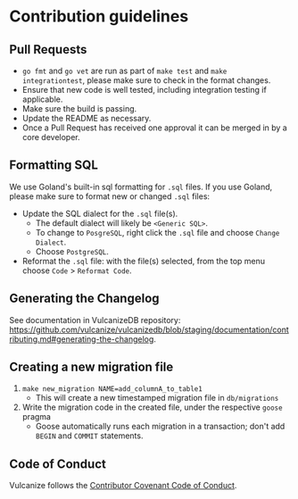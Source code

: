 # Contribution guidelines

## Pull Requests
- `go fmt` and `go vet` are run as part of `make test` and `make integrationtest`, please make sure to check in the format changes.
- Ensure that new code is well tested, including integration testing if applicable.
- Make sure the build is passing.
- Update the README as necessary.
- Once a Pull Request has received one approval it can be merged in by a core developer.

## Formatting SQL
We use Goland's built-in sql formatting for `.sql` files. If you use
Goland, please make sure to format new or changed `.sql` files:
- Update the SQL dialect for the `.sql` file(s).
  - The default dialect will likely be `<Generic SQL>`.
  - To change to `PosgreSQL`, right click the `.sql` file and choose `Change Dialect`.
  - Choose `PostgreSQL`.
- Reformat the `.sql` file: with the file(s) selected, from the top menu choose `Code` > `Reformat
    Code`.

## Generating the Changelog
See documentation in VulcanizeDB repository: https://github.com/vulcanize/vulcanizedb/blob/staging/documentation/contributing.md#generating-the-changelog.

## Creating a new migration file
1. `make new_migration NAME=add_columnA_to_table1`
    - This will create a new timestamped migration file in `db/migrations`
1. Write the migration code in the created file, under the respective `goose` pragma
    - Goose automatically runs each migration in a transaction; don't add `BEGIN` and `COMMIT` statements.

## Code of Conduct
Vulcanize follows the [Contributor Covenant Code of Conduct](https://www.contributor-covenant.org/version/1/4/code-of-conduct).
